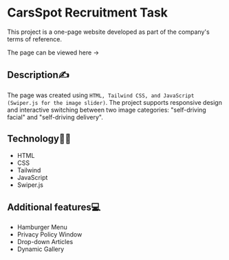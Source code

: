 <h1>CarsSpot Recruitment Task</h1>
<p>This project is a one-page website developed as part of the company's terms of reference.</p>
<p>The page can be viewed here -> <a href=""></a></p>

<h2>Description✍️</h2>
<p>The page was created using <code>HTML, Tailwind CSS, and JavaScript (Swiper.js for the image slider)</code>. The project supports responsive design and interactive switching between two image categories: "self-driving facial" and "self-driving delivery".</p>

<h2>Technology🧑‍💻</h2>
<ul>
  <li>HTML</li>
  <li>CSS</li>
  <li>Tailwind</li>
  <li>JavaScript</li>
  <li>Swiper.js</li>
</ul>

<h2>Additional features💻</h2>
<ul>
  <li>Hamburger Menu</li>
  <li>Privacy Policy Window</li>
  <li>Drop-down Articles</li>
  <li>Dynamic Gallery</li>
</ul>
